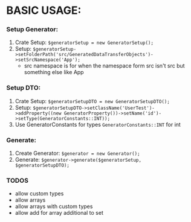 # BASIC USAGE:

### Setup Generator:
1. Crate Setup: `$generatorSetup = new GeneratorSetup();`
2. Setup: `$generatorSetup->setFolderPath('src/GeneratedDataTransferObjects')->setSrcNamespace('App');`
   * src namespace is for when the namespace form src isn't src but something else like App

### Setup DTO:
1. Crate Setup: `$generatorSetupDTO = new GeneratorSetupDTO();`
2. Setup: `$generatorSetupDTO->setClassName('UserTest')->addProperty((new GeneratorProperty())->setName('id')->setType(GeneratorConstants::INT));`
3. Use GeneratorConstants for types `GeneratorConstants::INT` for int

### Generate:
1. Create Generator: `$generator = new Generator();`
2. Generate: `$generator->generate($generatorSetup, $generatorSetupDTO);`

### TODOS
* allow custom types
* allow arrays
* allow arrays with custom types
* allow add for array additional to set